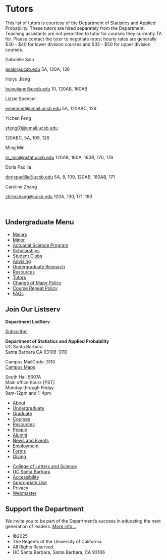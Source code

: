 # Tutors

This list of tutors is courtesy of the Department of Statistics and Applied Probability. These tutors are hired separately from the Department. Teaching assistants are not permitted to tutor for courses they currently TA for. Please contact the tutor to negotiate rates; hourly rates are generally $30 - $40 for lower division courses and $35 - $50 for upper division courses.

Gabrielle Salo

[gsalo@ucsb.edu](mailto:gsalo@ucsb.edu) 5A, 120A, 130

Huiyu Jiang

[huiyujiang@ucsb.edu](mailto:huiyujiang@ucsb.edu) 10, 120AB, 160AB

Lizzie Spencer

[espencer@umail.ucsb.edu](mailto:espencer@umail.ucsb.edu) 5A, 120ABC, 126

Yichen Feng

[yfeng01@umail.ucsb.edu](mailto:yfeng01@umail.ucsb.edu)

120ABC, 5A, 109, 126

Ming Min

[m\_min@pstat.ucsb.edu](mailto:m_min@ucsb.pstat.edu) 120AB, 160A, 160B, 170, 176

Doris Padilla

[dorispadilla@ucsb.edu](mailto:dorispadilla@ucsb.edu) 5A, 8, 109, 120AB, 160AB, 171 

Caroline Zhang

[zhilinzhang@ucsb.edu](mailto:zhilinzhang@ucsb.edu) 120A, 130, 171, 183

 

## Undergraduate Menu

- [Majors](/undergrad/majors "Undergraduate Majors")
- [Minor](/undergrad/minor "Minor in Statistical Science")
- [Actuarial Science Program](/undergrad/actuarial-science "Actuarial Science Program")
- [Scholarships](/undergrad/scholarships "Undergraduate Scholarships")
- [Student Clubs](/undergrad/student-clubs "Student Clubs")
- [Advising](/undergrad/advising "Undergraduate Advising")
- [Undergraduate Research](/undergrad/research "Undergraduate Research")
- [Resources](/undergrad/resources "Undergraduate Resources")
- [Tutors](/undergrad/tutors "Tutors")
- [Change of Major Policy](/undergrad/major-change "Change of Major Policy")
- [Course Repeat Policy](/undergrad/course-repeat "Course Repeat Policy")
- [FAQs](/undergrad/faqs "Undergraduate FAQs")

## Join Our Listserv

**Department ListServ**

[Subscribe!](https://groups.google.com/u/1/a/pstat.ucsb.edu/g/pstat-undergrad?hl=en)

**Department of Statistics and Applied Probability**  
UC Santa Barbara  
Santa Barbara CA 93106-3110

Campus MailCode: 3110  
[Campus Maps](http://www.aw.id.ucsb.edu/maps/)

South Hall 5607A  
Main office hours \[PST]  
Monday through Friday  
9am-12pm and 1-4pm

- [About](/about "About")
- [Undergraduate](/undergrad)
- [Graduate](/graduate)
- [Courses](/courses)
- [Resources](/resources "Resources")
- [People](/people)
- [Alumni](/alumni "Undergraduate Alumni")
- [News and Events](/news)
- [Employment](/about/employment "Employment")
- [Forms](/forms "Forms")
- [Giving](/giving "Giving")

<!--THE END-->

- [College of Letters and Science](http://www.college.ucsb.edu "College of Letters and Science")
- [UC Santa Barbara](http://www.ucsb.edu "UC Santa Barbara")
- [Accessibility](/accessibility "Accessibility")
- [Appropriate Use](http://www.policy.ucsb.edu/terms_of_use/ "Appropriate Use")
- [Privacy](http://www.policy.ucsb.edu/privacy-notification/ "Privacy")
- [Webmaster](mailto:help@pstat.ucsb.edu "Webmaster")

## Support the Department

We invite you to be part of the Department’s success in educating the next generation of leaders. [More info...](/giving)

- ©2025
- The Regents of the University of California.
- All Rights Reserved.
- UC Santa Barbara, Santa Barbara, CA 93106